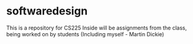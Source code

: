# softwaredesign
This is a repository for CS225
Inside will be assignments from the class, being worked on by students (Including myself - Martin Dickie)
